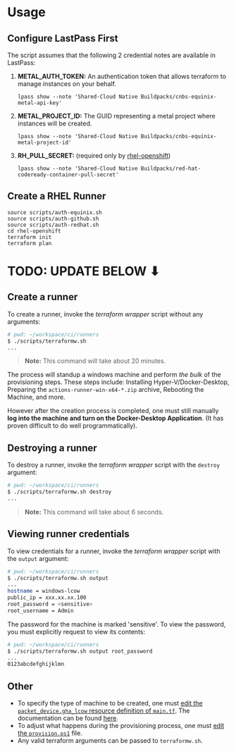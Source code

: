 # Usage

## Configure LastPass First

The script assumes that the following 2 credential notes are available in LastPass:

1.  **METAL_AUTH_TOKEN:** An authentication token that allows terraform to manage instances on your behalf.
    ```
    lpass show --note 'Shared-Cloud Native Buildpacks/cnbs-equinix-metal-api-key'
    ```
1.  **METAL_PROJECT_ID:** The GUID representing a metal project where instances will be created.
    ```
    lpass show --note 'Shared-Cloud Native Buildpacks/cnbs-equinix-metal-project-id'
    ```
1. **RH_PULL_SECRET:** (required only by [rhel-openshift](rhel-openshift))
    ```
    lpass show --note 'Shared-Cloud Native Buildpacks/red-hat-codeready-container-pull-secret'
    ```

## Create a RHEL Runner

```shell
source scripts/auth-equinix.sh
source scripts/auth-github.sh
source scripts/auth-redhat.sh
cd rhel-openshift
terraform init
terraform plan
```

# TODO: UPDATE BELOW ⬇

## Create a runner

To create a runner, invoke the _terraform wrapper_ script without any arguments:
```bash
# pwd: ~/workspace/ci/runners
$ ./scripts/terraformw.sh
...
```

> **Note:** This command will take about 20 minutes.

The process will standup a windows machine and perform _the bulk_ of the provisioning steps. These steps include: Installing Hyper-V/Docker-Desktop, Preparing the `actions-runner-win-x64-*.zip` archive, Rebooting the Machine, and more.

However after the creation process is completed, one must still manually **log into the machine and turn on the Docker-Desktop Application**. (It has proven difficult to do well programmatically).

## Destroying a runner

To destroy a runner, invoke the _terraform wrapper_ script with the `destroy` argument:
```bash
# pwd: ~/workspace/ci/runners
$ ./scripts/terraformw.sh destroy
...
```

> **Note:** This command will take about 6 seconds.

## Viewing runner credentials

To view credentials for a runner, invoke the _terraform wrapper_ script with the `output` argument:
```bash
# pwd: ~/workspace/ci/runners
$ ./scripts/terraformw.sh output
...
hostname = windows-lcow
public_ip = xxx.xx.xx.100
root_password = <sensitive>
root_username = Admin
```

The password for the machine is marked 'sensitive'. To view the password, you must explicitly request to view its contents:
```bash
# pwd: ~/workspace/ci/runners
$ ./scripts/terraformw.sh output root_password
...
0123abcdefghijklmn
```

## Other

* To specify the type of machine to be created, one must [edit the `packet_device.gha_lcow` resource definition of `main.tf`](./terraform/main.tf). The documentation can be found [here](https://registry.terraform.io/providers/packethost/packet/latest/docs/resources/device#project_ssh_key_ids).
* To adjust what happens during the provisioning process, one must [edit the `provision.ps1`](./terraform/provision.ps1) file.
* Any valid terraform arguments can be passed to `terraformw.sh`.